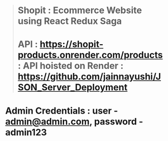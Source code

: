 ># Shopit : Ecommerce Website using React Redux Saga
># API : https://shopit-products.onrender.com/products: API hoisted on Render : https://github.com/jainnayushi/JSON_Server_Deployment

# Admin Credentials : user - admin@admin.com, password - admin123
